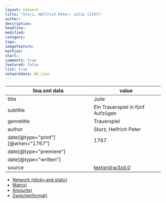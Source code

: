 ```yaml
---
layout: network
title: "Sturz, Helfrich Peter: Julie (1767)"
author:
description:
headline:
modified:
category:
tags:
imagefeature: 
mathjax: 
chart: 
comments: true
featured: false
list: true
networkdata: 66.json
---
```

lina.xml data  | value
------------- | -------------
title|Julie
subtitle|Ein Trauerspiel in fünf Aufzügen
genretitle|Trauerspiel
author|Sturz, Helfrich Peter
date[@type="print"][@when="1767"]|1767
date[@type="premiere"]|
date[@type="written"]|
source|[textgrid:w3zd.0](https://textgridlab.org/1.0/tgcrud-public/rest/textgrid:w3zd.0/data)



* [Network (sticky and static)](/linas/network66)
* [Matrix)](/linas/matrix66)
* [Amounts)](/linas/amount66)
* [Zwischenformat)](/linas/lina66 )
